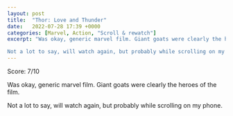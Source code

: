 ```yaml
---
layout: post
title:  "Thor: Love and Thunder"
date:   2022-07-28 17:39 +0000
categories: [Marvel, Action, "Scroll & rewatch"]
excerpt: "Was okay, generic marvel film. Giant goats were clearly the heroes of the film. 

Not a lot to say, will watch again, but probably while scrolling on my phone."
---
```

Score: 7/10

Was okay, generic marvel film. Giant goats were clearly the heroes of the film. 

Not a lot to say, will watch again, but probably while scrolling on my phone.
